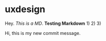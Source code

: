 # uxdesign

Hey. *This is a MD*. **Testing Markdown** 
1) 
2) 
3) 


Hi, this is my new commit message. 
